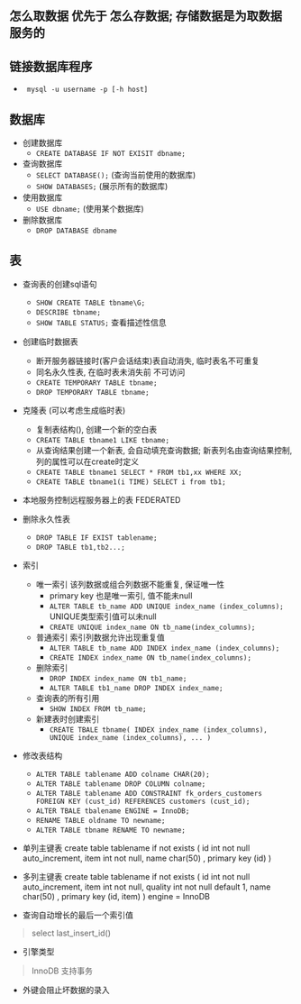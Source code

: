 ## 怎么取数据 优先于 怎么存数据; 存储数据是为取数据服务的 

## 链接数据库程序
* ` mysql -u username -p [-h host]`  

## 数据库
* 创建数据库
    * ` CREATE DATABASE IF NOT EXISIT dbname; `
* 查询数据库
    * ` SELECT DATABASE(); ` (查询当前使用的数据库)
    * ` SHOW DATABASES; ` (展示所有的数据库)
* 使用数据库
    * ` USE dbname; ` (使用某个数据库)
* 删除数据库
  * ` DROP DATABASE dbname `


## 表
* 查询表的创建sql语句
  * ` SHOW CREATE TABLE tbname\G; `
  * `DESCRIBE tbname;`
  * `SHOW TABLE STATUS;` 查看描述性信息

* 创建临时数据表
  * 断开服务器链接时(客户会话结束)表自动消失, 临时表名不可重复
  * 同名永久性表, 在临时表未消失前 不可访问
  * ` CREATE TEMPORARY TABLE tbname; `
  * ` DROP TEMPORARY TABLE tbname; `
* 克隆表 (可以考虑生成临时表)
  * 复制表结构(), 创建一个新的空白表
  * ` CREATE TABLE tbname1 LIKE tbname; `
  * 从查询结果创建一个新表, 会自动填充查询数据; 新表列名由查询结果控制, 列的属性可以在create时定义
  * ` CREATE TABLE tbname1 SELECT * FROM tb1,xx WHERE XX; `
  * ` CREATE TABLE tbname1(i TIME) SELECT i from tb1; `
* 本地服务控制远程服务器上的表 FEDERATED
* 删除永久性表
  * `DROP TABLE IF EXIST tablename;`
  * `DROP TABLE tb1,tb2...; `
* 索引 
  * 唯一索引 该列数据或组合列数据不能重复, 保证唯一性
    * primary key 也是唯一索引, 值不能未null
    * ` ALTER TABLE tb_name ADD UNIQUE index_name (index_columns); ` UNIQUE类型索引值可以未null
    * ` CREATE UNIQUE index_name ON tb_name(index_columns); `
  * 普通索引 索引列数据允许出现重复值
    * ` ALTER TABLE tb_name ADD INDEX index_name (index_columns); `
    * ` CREATE INDEX index_name ON tb_name(index_columns); `
  * 删除索引
    * ` DROP INDEX index_name ON tb1_name; `
    * ` ALTER TABLE tb1_name DROP INDEX index_name; `
  * 查询表的所有引用
    * ` SHOW INDEX FROM tb_name; `
  * 新建表时创建索引
    * `
        CREATE TBALE tbname(
          INDEX index_name (index_columns),
          UNIQUE index_name (index_columns),
          ...
        )
      `
* 修改表结构
  * `ALTER TABLE tablename ADD colname CHAR(20);`
  * `ALTER TABLE tablename DROP COLUMN colname;`
  * `ALTER TABLE tablename ADD CONSTRAINT fk_orders_customers FOREIGN KEY (cust_id) REFERENCES customers (cust_id);`
  * `ALTER TBALE tbalename ENGINE = InnoDB;`
  * `RENAME TABLE oldname TO newname;`
  * `ALTER TABLE tbname RENAME TO newname;`

* 单列主键表
create table tablename if not exists
(
    id int not null auto_increment,
    item int not null,
    name char(50) ,
    primary key (id)
)   
* 多列主键表
create table tablename if not exists
(
    id int not null auto_increment,
    item int not null,
    quality int not null default 1,
    name char(50) ,
    primary key (id, item)
) engine = InnoDB

* 查询自动增长的最后一个索引值
> select last_insert_id()

* 引擎类型 
> InnoDB 支持事务

* 外键会阻止坏数据的录入